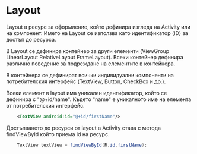 # Layout

Layout в ресурс за оформление, който дефинира изгледа на Activity или на компонент. Името на Layout се използва като идентификатор (ID) за достъп до ресурса.

В Layout се дефинира контейнер за други елементи (ViewGroup LinearLayout RelativeLayout FrameLayout). Всеки контейнер дефинира различно поведение за подреждане на елементите в контейнера.

В контейнера се дефинират всички индивидуални компоненти на потребителския интерфейс (TextView, Button, CheckBox и др.).

Всеки елемент в layout има уникален идентификатор, който се дефинира с "@+id/name". Където "name" е уникалното име на елемента от потребителския интерфейс.

```xml
    <TextView android:id="@+id/firstName"/>
```

Достъпването до ресурси от layout в Activity става с метода findViewById който приема id на ресурс.

```Java
    TextView textView = findViewById(R.id.firstName);
```
